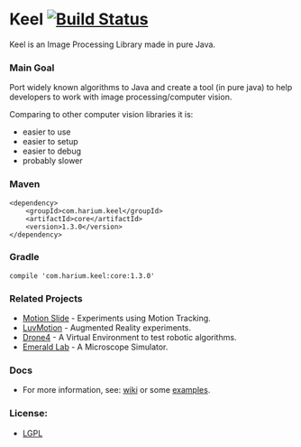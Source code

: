 Keel [![Build Status](https://travis-ci.org/Harium/keel.svg?branch=master)](https://travis-ci.org/Harium/keel)
====

Keel is an Image Processing Library made in pure Java.

### Main Goal
Port widely known algorithms to Java and create a tool (in pure java) to
 help developers to work with image processing/computer vision.

Comparing to other computer vision libraries it is:

- easier to use
- easier to setup
- easier to debug
- probably slower

### Maven
```
<dependency>
    <groupId>com.harium.keel</groupId>
    <artifactId>core</artifactId>
    <version>1.3.0</version>
</dependency>
```

### Gradle
```
compile 'com.harium.keel:core:1.3.0'
```

### Related Projects
- [Motion Slide](https://github.com/yuripourre/motion-slide/) - Experiments using Motion Tracking.
- [LuvMotion](https://github.com/yuripourre/luvmotion/) - Augmented Reality experiments.
- [Drone4](https://github.com/yuripourre/drone4) - A Virtual Environment to test robotic algorithms.
- [Emerald Lab](https://github.com/yuripourre/emerald-lab) - A Microscope Simulator.

### Docs
- For more information, see: [wiki](https://github.com/yuripourre/e-motion/wiki/) or some [examples](https://github.com/Harium/keel/wiki/Examples).

### License:
- [LGPL](https://www.gnu.org/licenses/lgpl-3.0.en.html)
